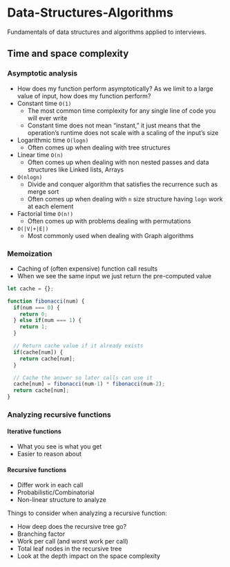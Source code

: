 # Data-Structures-Algorithms
Fundamentals of data structures and algorithms applied to interviews.

## Time and space complexity

### Asymptotic analysis

- How does my function perform asymptotically? As we limit to a large value of input, how does my function perform?
- Constant time `O(1)`
  - The most common time complexity for any single line of code you will ever write
  - Constant time does not mean “instant,” it just means that the operation’s runtime does not scale with a scaling of the input’s size
- Logarithmic time `O(logn)`
  - Often comes up when dealing with tree structures
- Linear time `O(n)`
  - Often comes up when dealing with non nested passes and data structures like Linked lists, Arrays
- `O(nlogn)`
  - Divide and conquer algorithm that satisfies the recurrence such as merge sort
  - Often comes up when dealing with `n` size structure having `logn` work at each element
- Factorial time `O(n!)`
  - Often comes up with problems dealing with permutations
- `O(|V|+|E|)`
  - Most commonly used when dealing with Graph algorithms

### Memoization

- Caching of (often expensive) function call results
- When we see the same input we just return the pre-computed value

```javascript
let cache = {};

function fibonacci(num) {
  if(num === 0) {
    return 0;
  } else if(num === 1) {
    return 1;
  }

  // Return cache value if it already exists
  if(cache[num]) {
    return cache[num];
  }

  // Cache the answer so later calls can use it
  cache[num] = fibonacci(num-1) * fibonacci(num-2);
  return cache[num];
}
```

### Analyzing recursive functions

  #### Iterative functions

  -   What you see is what you get
  -   Easier to reason about

  #### Recursive functions

  - Differ work in each call
  - Probabilistic/Combinatorial
  - Non-linear structure to analyze

Things to consider when analyzing a recursive function:
  - How deep does the recursive tree go?
  - Branching factor
  - Work per call (and worst work per call)
  - Total leaf nodes in the recursive tree
  - Look at the depth impact on the space complexity

